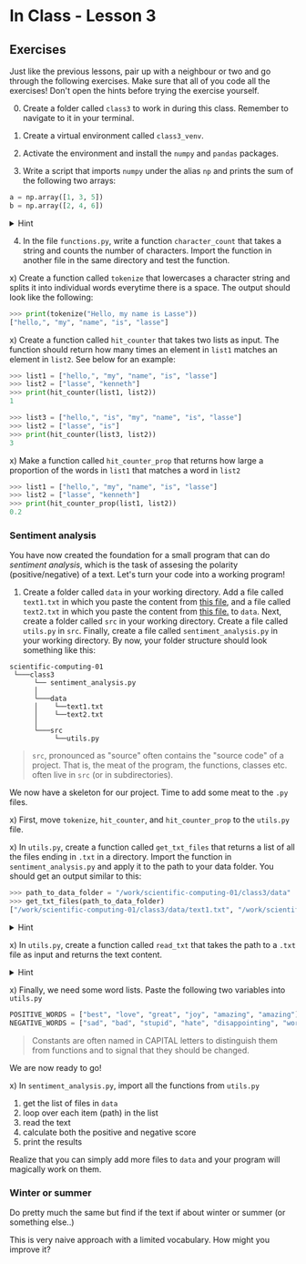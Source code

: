 # In Class - Lesson 3

## Exercises

Just like the previous lessons, pair up with a neighbour or two and go through the following exercises. Make sure that all of you code all the exercises! Don't open the hints before trying the exercise yourself. 

0) Create a folder called `class3` to work in during this class. Remember to navigate to it in your terminal.

1) Create a virtual environment called `class3_venv`.

2) Activate the environment and install the `numpy` and `pandas` packages.

3) Write a script that imports `numpy` under the alias `np` and prints the sum of the following two arrays:

```py
a = np.array([1, 3, 5])
b = np.array([2, 4, 6])
```

<details>
  <summary>Hint</summary>
  
  Look into the [`numpy.sum`](https://numpy.org/doc/stable/reference/generated/numpy.sum.html) function.
</details>


4) In the file `functions.py`, write a function `character_count` that takes a string and counts the number of characters. Import the function in another file in the same directory and test the function.

x) Create a function called `tokenize` that lowercases a character string and splits it into individual words everytime there is a space. The output should look like the following:

```py
>>> print(tokenize("Hello, my name is Lasse"))
["hello,", "my", "name", "is", "lasse"]
```

x) Create a function called `hit_counter` that takes two lists as input. The function should return how many times an element in `list1` matches an element in `list2`. See below for an example: 

```py
>>> list1 = ["hello,", "my", "name", "is", "lasse"]
>>> list2 = ["lasse", "kenneth"]
>>> print(hit_counter(list1, list2))
1

>>> list3 = ["hello,", "is", "my", "name", "is", "lasse"]
>>> list2 = ["lasse", "is"]
>>> print(hit_counter(list3, list2))
3
```

x) Make a function called `hit_counter_prop` that returns how large a proportion of the words in `list1` that matches a word in `list2`

```py
>>> list1 = ["hello,", "my", "name", "is", "lasse"]
>>> list2 = ["lasse", "kenneth"]
>>> print(hit_counter_prop(list1, list2))
0.2
```


### Sentiment analysis
You have now created the foundation for a small program that can do _sentiment analysis_, which is the task of assesing the polarity (positive/negative) of a text. Let's turn your code into a working program!


1) Create a folder called `data` in your working directory. Add a file called `text1.txt` in which you paste the content from [this file](), and a file called `text2.txt` in which you paste the content from [this file.]() to `data`. Next, create a folder called `src` in your working directory. Create a file called `utils.py` in `src`. Finally, create a file called `sentiment_analysis.py` in your working directory. By now, your folder structure should look something like this:

```
scientific-computing-01
 └───class3
      └── sentiment_analysis.py
      │
      └───data
      │    └──text1.txt
      │    └──text2.txt
      │ 
      └───src
           └──utils.py      
```

> `src`, pronounced as "source" often contains the "source code" of a project. That is, the meat of the program, the functions, classes etc. often live in `src` (or in subdirectories).

We now have a skeleton for our project. Time to add some meat to the `.py` files. 

x) First, move `tokenize`, `hit_counter`, and `hit_counter_prop` to the `utils.py` file. 

x) In `utils.py`, create a function called `get_txt_files` that returns a list of all the files ending in `.txt` in a directory. Import the function in `sentiment_analysis.py` and apply it to the path to your data folder. You should get an output similar to this: 

```py
>>> path_to_data_folder = "/work/scientific-computing-01/class3/data"
>>> get_txt_files(path_to_data_folder)
["/work/scientific-computing-01/class3/data/text1.txt", "/work/scientific-computing-01/class3/data/text2.txt"]
```

<details>
  <summary>Hint</summary>
  
   - If you have problems importing, remember to create a `__init__.py` file in `data`. 
   - Check out the [glob.glob](https://www.geeksforgeeks.org/how-to-use-glob-function-to-find-files-recursively-in-python/) method and use the `*.txt` ending.  
</details>

x) In `utils.py`, create a function called `read_txt` that takes the path to a `.txt` file as input and returns the text content.

<details>
  <summary>Hint</summary>
  
   Use the `with open()` syntax:
   ```py
   with open('example.txt') as f:
       contents = f.read()
   ``` 
</details>

x) Finally, we need some word lists. Paste the following two variables into `utils.py`

```py
POSITIVE_WORDS = ["best", "love", "great", "joy", "amazing", "amazing"]
NEGATIVE_WORDS = ["sad", "bad", "stupid", "hate", "disappointing", "worst"]
```

> Constants are often named in CAPITAL letters to distinguish them from functions and to signal that they should be changed.


We are now ready to go!

x) In `sentiment_analysis.py`, import all the functions from `utils.py`

1) get the list of files in `data`
2) loop over each item (path) in the list
3) read the text
4) calculate both the positive and negative score
5) print the results

Realize that you can simply add more files to `data` and your program will magically work on them.


### Winter or summer
Do pretty much the same but find if the text if about winter or summer (or something else..)


This is very naive approach with a limited vocabulary. How might you improve it? 